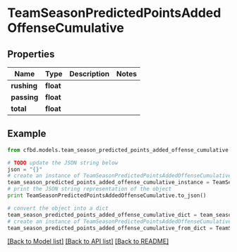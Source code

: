 # TeamSeasonPredictedPointsAddedOffenseCumulative


## Properties
Name | Type | Description | Notes
------------ | ------------- | ------------- | -------------
**rushing** | **float** |  | 
**passing** | **float** |  | 
**total** | **float** |  | 

## Example

```python
from cfbd.models.team_season_predicted_points_added_offense_cumulative import TeamSeasonPredictedPointsAddedOffenseCumulative

# TODO update the JSON string below
json = "{}"
# create an instance of TeamSeasonPredictedPointsAddedOffenseCumulative from a JSON string
team_season_predicted_points_added_offense_cumulative_instance = TeamSeasonPredictedPointsAddedOffenseCumulative.from_json(json)
# print the JSON string representation of the object
print TeamSeasonPredictedPointsAddedOffenseCumulative.to_json()

# convert the object into a dict
team_season_predicted_points_added_offense_cumulative_dict = team_season_predicted_points_added_offense_cumulative_instance.to_dict()
# create an instance of TeamSeasonPredictedPointsAddedOffenseCumulative from a dict
team_season_predicted_points_added_offense_cumulative_from_dict = TeamSeasonPredictedPointsAddedOffenseCumulative.from_dict(team_season_predicted_points_added_offense_cumulative_dict)
```
[[Back to Model list]](../README.md#documentation-for-models) [[Back to API list]](../README.md#documentation-for-api-endpoints) [[Back to README]](../README.md)


